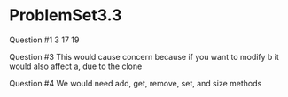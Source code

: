 # ProblemSet3.3

Question #1
3
17
19

Question #3
This would cause concern because if you want to
modify b it would also affect a, due to the clone

Question #4
We would need add, get, remove, set, and size methods
